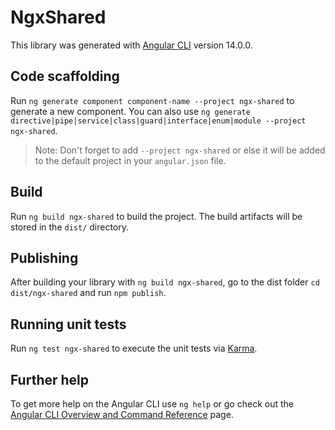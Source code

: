 # NgxShared

This library was generated with [Angular CLI](https://github.com/angular/angular-cli) version 14.0.0.

## Code scaffolding

Run `ng generate component component-name --project ngx-shared` to generate a new component. You can also use `ng generate directive|pipe|service|class|guard|interface|enum|module --project ngx-shared`.

> Note: Don't forget to add `--project ngx-shared` or else it will be added to the default project in your `angular.json` file.

## Build

Run `ng build ngx-shared` to build the project. The build artifacts will be stored in the `dist/` directory.

## Publishing

After building your library with `ng build ngx-shared`, go to the dist folder `cd dist/ngx-shared` and run `npm publish`.

## Running unit tests

Run `ng test ngx-shared` to execute the unit tests via [Karma](https://karma-runner.github.io).

## Further help

To get more help on the Angular CLI use `ng help` or go check out the [Angular CLI Overview and Command Reference](https://angular.io/cli) page.

